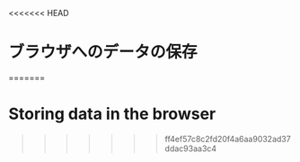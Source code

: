 
<<<<<<< HEAD
# ブラウザへのデータの保存
=======
# Storing data in the browser
>>>>>>> ff4ef57c8c2fd20f4a6aa9032ad37ddac93aa3c4
